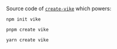 Source code of [`create-vike`](https://npmjs.com/package/create-vike) which powers:

```shell
npm init vike
```
```shell
pnpm create vike
```
```shell
yarn create vike
```
